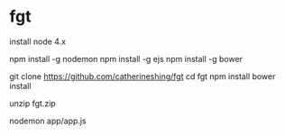 # fgt

install node 4.x

npm install -g nodemon
npm install -g ejs
npm install -g bower

git clone https://github.com/catherineshing/fgt
cd fgt
npm install
bower install

unzip fgt.zip

nodemon app/app.js
